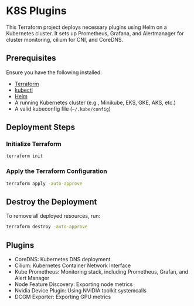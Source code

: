 # K8S Plugins

This Terraform project deploys necessary plugins using Helm on a Kubernetes cluster. It sets up Prometheus, Grafana, and Alertmanager for cluster monitoring, cilium for CNI, and CoreDNS.

## Prerequisites

Ensure you have the following installed:

- [Terraform](https://developer.hashicorp.com/terraform/downloads)
- [kubectl](https://kubernetes.io/docs/tasks/tools/)
- [Helm](https://helm.sh/docs/intro/install/)
- A running Kubernetes cluster (e.g., Minikube, EKS, GKE, AKS, etc.)
- A valid kubeconfig file (`~/.kube/config`)

## Deployment Steps

### Initialize Terraform

```sh
terraform init
```

### Apply the Terraform Configuration

```sh
terraform apply -auto-approve
```

## Destroy the Deployment

To remove all deployed resources, run:
```sh
terraform destroy -auto-approve
```

## Plugins

- CoreDNS: Kubernetes DNS deployment
- Cilium: Kubernetes Container Network Interface
- Kube Prometheus: Monitoring stack, including Prometheus, Grafan, and Alert Manager
- Node Feature Discovery: Exporting node metrics
- Nvidia Device Plugin: Using NVIDIA toolkit systemcalls
- DCGM Exporter: Exporting GPU metrics
